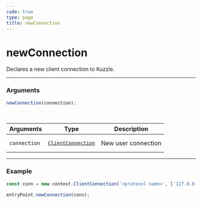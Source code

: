 ```yaml
---
code: true
type: page
title: newConnection
---
```


# newConnection

<SinceBadge version="1.0.0" />

Declares a new client connection to Kuzzle.

---

### Arguments

```js
newConnection(connection);
```

<br/>

| Arguments    | Type                                                                               | Description         |
| ------------ | ---------------------------------------------------------------------------------- | ------------------- |
| `connection` | <pre><a href=/core/1/protocols/context/clientconnection>ClientConnection</a></pre> | New user connection |

---

### Example

```js
const conn = new context.ClientConnection('<protocol name>', ['127.0.0.1']);

entryPoint.newConnection(conn);
```
